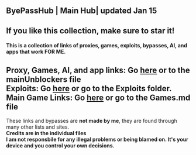 ## ByePassHub | Main Hub| updated Jan 15
## If you like this collection, make sure to star it!
#### This is a collection of links of proxies, games, exploits, bypasses, AI, and apps that work FOR ME.  <br>

**Proxy, Games, AI, and app links:** Go [here](https://github.com/wea-f/ByePassHub/blob/main/mainUnblockers.md) or to the mainUnblockers file<br>
**Exploits:** Go [here](https://github.com/wea-f/ByePassHub/tree/main/Exploits) or go to the Exploits folder. <br>
**Main Game Links:** Go [here](https://github.com/wea-f/ByePassHub/blob/main/Games.md) or go to the Games.md file <br>
---

These links and bypasses are **not made by me**, they are found through many other lists and sites. <br>
**Credits are in the individual files** <br>
**I am not responsbile for any illegal problems or being blamed on. It's your device and you control your own decisions.**
